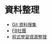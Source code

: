 # 資料整理

* [Git 資料搜集](https://github.com/Luxame/Information/blob/master/git.md)
* [FB社團](https://github.com/Luxame/Information/blob/master/fb-group.md)
* [程式學習資源整理](https://github.com/Luxame/Information/blob/master/coding.md)
